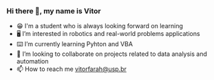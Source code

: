### Hi there 👋, my name is Vitor
- 😁 I'm a student who is always looking forward on learning
- 🖥️ I’m interested in robotics and real-world problems applications
- ⌨️ I’m currently learning Pyhton and VBA
- 👀 I’m looking to collaborate on projects related to data analysis and automation
- 📫 How to reach me vitorfarah@usp.br

<!---
vitor-farah/vitor-farah is a ✨ special ✨ repository because its `README.md` (this file) appears on your GitHub profile.
You can click the Preview link to take a look at your changes.
--->
